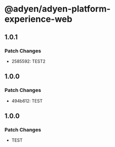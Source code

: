 # @adyen/adyen-platform-experience-web

## 1.0.1

### Patch Changes

-   2585592: TEST2

## 1.0.0

### Patch Changes

-   494b612: TEST

## 1.0.0

### Patch Changes

-   TEST
